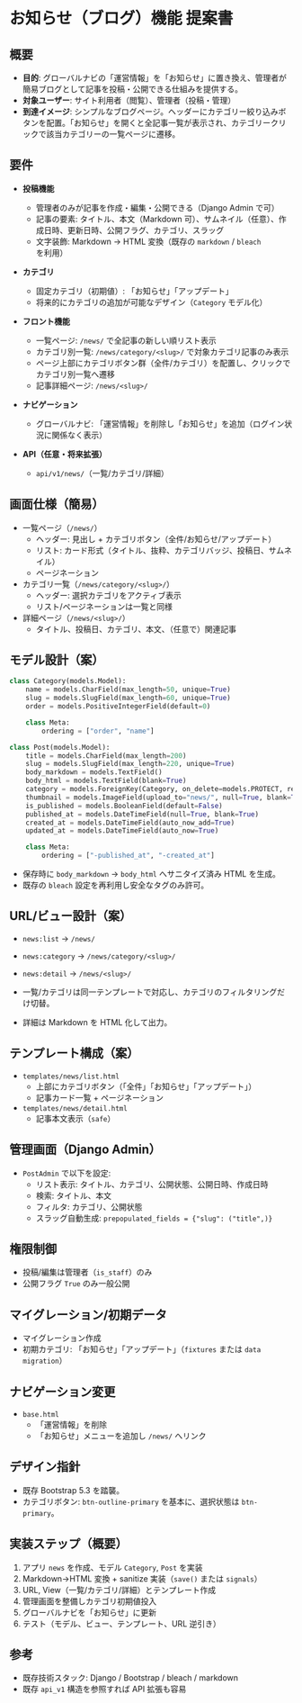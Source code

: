 # お知らせ（ブログ）機能 提案書

## 概要
- **目的**: グローバルナビの「運営情報」を「お知らせ」に置き換え、管理者が簡易ブログとして記事を投稿・公開できる仕組みを提供する。
- **対象ユーザー**: サイト利用者（閲覧）、管理者（投稿・管理）
- **到達イメージ**: シンプルなブログページ。ヘッダーにカテゴリー絞り込みボタンを配置。「お知らせ」を開くと全記事一覧が表示され、カテゴリークリックで該当カテゴリーの一覧ページに遷移。

## 要件
- **投稿機能**
  - 管理者のみが記事を作成・編集・公開できる（Django Admin で可）
  - 記事の要素: タイトル、本文（Markdown 可）、サムネイル（任意）、作成日時、更新日時、公開フラグ、カテゴリ、スラッグ
  - 文字装飾: Markdown → HTML 変換（既存の `markdown` / `bleach` を利用）

- **カテゴリ**
  - 固定カテゴリ（初期値）: 「お知らせ」「アップデート」
  - 将来的にカテゴリの追加が可能なデザイン（`Category` モデル化）

- **フロント機能**
  - 一覧ページ: `/news/` で全記事の新しい順リスト表示
  - カテゴリ別一覧: `/news/category/<slug>/` で対象カテゴリ記事のみ表示
  - ページ上部にカテゴリボタン群（全件/カテゴリ）を配置し、クリックでカテゴリ別一覧へ遷移
  - 記事詳細ページ: `/news/<slug>/`

- **ナビゲーション**
  - グローバルナビ: 「運営情報」を削除し「お知らせ」を追加（ログイン状況に関係なく表示）

- **API（任意・将来拡張）**
  - `api/v1/news/`（一覧/カテゴリ/詳細）

## 画面仕様（簡易）
- 一覧ページ（`/news/`）
  - ヘッダー: 見出し + カテゴリボタン（全件/お知らせ/アップデート）
  - リスト: カード形式（タイトル、抜粋、カテゴリバッジ、投稿日、サムネイル）
  - ページネーション
- カテゴリ一覧（`/news/category/<slug>/`）
  - ヘッダー: 選択カテゴリをアクティブ表示
  - リスト/ページネーションは一覧と同様
- 詳細ページ（`/news/<slug>/`）
  - タイトル、投稿日、カテゴリ、本文、（任意で）関連記事

## モデル設計（案）
```python
class Category(models.Model):
    name = models.CharField(max_length=50, unique=True)
    slug = models.SlugField(max_length=60, unique=True)
    order = models.PositiveIntegerField(default=0)

    class Meta:
        ordering = ["order", "name"]

class Post(models.Model):
    title = models.CharField(max_length=200)
    slug = models.SlugField(max_length=220, unique=True)
    body_markdown = models.TextField()
    body_html = models.TextField(blank=True)
    category = models.ForeignKey(Category, on_delete=models.PROTECT, related_name="posts")
    thumbnail = models.ImageField(upload_to="news/", null=True, blank=True)
    is_published = models.BooleanField(default=False)
    published_at = models.DateTimeField(null=True, blank=True)
    created_at = models.DateTimeField(auto_now_add=True)
    updated_at = models.DateTimeField(auto_now=True)

    class Meta:
        ordering = ["-published_at", "-created_at"]
```

- 保存時に `body_markdown` → `body_html` へサニタイズ済み HTML を生成。
- 既存の `bleach` 設定を再利用し安全なタグのみ許可。

## URL/ビュー設計（案）
- `news:list` → `/news/`
- `news:category` → `/news/category/<slug>/`
- `news:detail` → `/news/<slug>/`

- 一覧/カテゴリは同一テンプレートで対応し、カテゴリのフィルタリングだけ切替。
- 詳細は Markdown を HTML 化して出力。

## テンプレート構成（案）
- `templates/news/list.html`
  - 上部にカテゴリボタン（「全件」「お知らせ」「アップデート」）
  - 記事カード一覧 + ページネーション
- `templates/news/detail.html`
  - 記事本文表示（`safe`）

## 管理画面（Django Admin）
- `PostAdmin` で以下を設定:
  - リスト表示: タイトル、カテゴリ、公開状態、公開日時、作成日時
  - 検索: タイトル、本文
  - フィルタ: カテゴリ、公開状態
  - スラッグ自動生成: `prepopulated_fields = {"slug": ("title",)}`

## 権限制御
- 投稿/編集は管理者（`is_staff`）のみ
- 公開フラグ `True` のみ一般公開

## マイグレーション/初期データ
- マイグレーション作成
- 初期カテゴリ: 「お知らせ」「アップデート」（`fixtures` または `data migration`）

## ナビゲーション変更
- `base.html`
  - 「運営情報」を削除
  - 「お知らせ」メニューを追加し `/news/` へリンク

## デザイン指針
- 既存 Bootstrap 5.3 を踏襲。
- カテゴリボタン: `btn-outline-primary` を基本に、選択状態は `btn-primary`。

## 実装ステップ（概要）
1. アプリ `news` を作成、モデル `Category`, `Post` を実装
2. Markdown→HTML 変換 + sanitize 実装（`save()` または `signals`）
3. URL, View（一覧/カテゴリ/詳細）とテンプレート作成
4. 管理画面を整備しカテゴリ初期値投入
5. グローバルナビを「お知らせ」に更新
6. テスト（モデル、ビュー、テンプレート、URL 逆引き）

## 参考
- 既存技術スタック: Django / Bootstrap / bleach / markdown
- 既存 `api_v1` 構造を参照すれば API 拡張も容易
